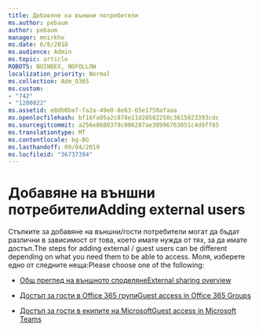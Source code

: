 ```yaml
---
title: Добавяне на външни потребители
ms.author: pebaum
author: pebaum
manager: mnirkhe
ms.date: 6/8/2018
ms.audience: Admin
ms.topic: article
ROBOTS: NOINDEX, NOFOLLOW
localization_priority: Normal
ms.collection: Adm_O365
ms.custom:
- "742"
- "1200022"
ms.assetid: e8db0be7-fa2a-49e0-8e63-65e1750afaaa
ms.openlocfilehash: bf16fa05a2c878e11d28582258c3615923393cdc
ms.sourcegitcommit: a256e8680379c006287ae30996763051c4d9ff85
ms.translationtype: MT
ms.contentlocale: bg-BG
ms.lasthandoff: 09/04/2019
ms.locfileid: "36737394"
---
```

# <a name="adding-external-users"></a><span data-ttu-id="d90c8-102">Добавяне на външни потребители</span><span class="sxs-lookup"><span data-stu-id="d90c8-102">Adding external users</span></span>

<span data-ttu-id="d90c8-103">Стъпките за добавяне на външни/гости потребители могат да бъдат различни в зависимост от това, което имате нужда от тях, за да имате достъп.</span><span class="sxs-lookup"><span data-stu-id="d90c8-103">The steps for adding external / guest users can be different depending on what you need them to be able to access.</span></span> <span data-ttu-id="d90c8-104">Моля, изберете едно от следните неща:</span><span class="sxs-lookup"><span data-stu-id="d90c8-104">Please choose one of the following:</span></span>
  
- [<span data-ttu-id="d90c8-105">Общ преглед на външното споделяне</span><span class="sxs-lookup"><span data-stu-id="d90c8-105">External sharing overview</span></span>](https://docs.microsoft.com/sharepoint/external-sharing-overview)

- [<span data-ttu-id="d90c8-106">Достъп за гости в Office 365 групи</span><span class="sxs-lookup"><span data-stu-id="d90c8-106">Guest access in Office 365 Groups</span></span>](https://support.office.com/en-gb/article/guest-access-in-office-365-groups-bfc7a840-868f-4fd6-a390-f347bf51aff6)

- [<span data-ttu-id="d90c8-107">Достъп за гости в екипите на Microsoft</span><span class="sxs-lookup"><span data-stu-id="d90c8-107">Guest access in Microsoft Teams</span></span>](https://docs.microsoft.com/microsoftteams/guest-access-checklist)
